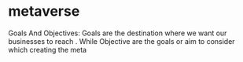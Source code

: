 # metaverse
Goals And Objectives: Goals are the destination where we want our businesses to reach . While Objective are the goals or aim to consider which creating the meta
